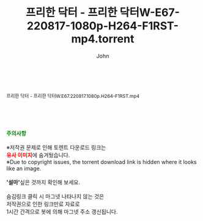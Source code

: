 ﻿---
layout: post
title:  "프리한 닥터 - 프리한 닥터W-E67-220817-1080p-H264-F1RST-mp4.torrent"
author: John
categories: [ 방송/음악 ]
tags: [  ]
image:  
description: "프리한 닥터 - 프리한 닥터W-E67-220817-1080p-H264-F1RST-mp4 torrent 정보 공유"
toc: true
toc_sticky: true
---

<br>
<div class="view-img">
<a class="view_image" href="http://torrentmobile62.com/bbs/view_image.php?fn=%2Fdata%2Ffile%2Fmusic%2F3735183265_TIrmpN9P_a89256f971195a30a1cc64df0115ab1963036c79.jpg" target="_blank"><img alt="" class="img-tag" content="http://torrentmobile62.com/data/file/music/3735183265_TIrmpN9P_a89256f971195a30a1cc64df0115ab1963036c79.jpg" itemprop="image" src="http://torrentmobile62.com/data/file/music/thumb-3735183265_TIrmpN9P_a89256f971195a30a1cc64df0115ab1963036c79_835x2212.jpg"/></a></div><div class="view-content" itemprop="description">
<p><span style="font-size:12px;">프리한 닥터 - 프리한 닥터W.E67.220817.1080p.H264-F1RST.mp4</span> </p> </div>
    
<br><br><br>
<p data-ke-size="size16"><b><span style="color: green;">주의사항</span></b><br /><br />※저작권 문제로 인해 토렌트 다운로드 링크는<br /><b><span style="color: red;">유사 이미지</span></b>에 숨겨뒀습니다.<br />※Due to copyright issues, the torrent download link is hidden where it looks like an image.<br /><br /><b>'설마'</b>싶은 것까지 확인해 보세요.<br /><br />숨김링크 클릭 시 마그넷 나타나지 않는 것은<br />저작권으로 인한 링크만료 자료로<br />1시간 간격으로 봇에 의해 마그넷 주소 갱신됩니다.</p>
